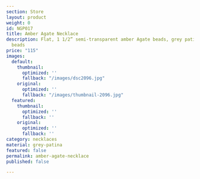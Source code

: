 ```yaml
---
section: Store
layout: product
weight: 0
id: NGP017
title: Amber Agate Necklace
description: Flat, 1 1/2” semi-transparent amber Agate beads, grey patina curved spacer
  beads
price: "115"
images:
  default:
    thumbnail:
      optimized: ''
      fallback: "/images/dsc2096.jpg"
    original:
      optimized: ''
      fallback: "/images/thumbnail-2096.jpg"
  featured:
    thumbnail:
      optimized: ''
      fallback: ''
    original:
      optimized: ''
      fallback: ''
category: necklaces
material: grey-patina
featured: false
permalink: amber-agate-necklace
published: false

---
```

